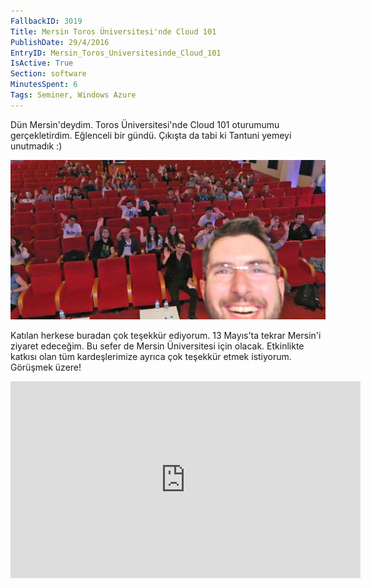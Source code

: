 ```yaml
---
FallbackID: 3019
Title: Mersin Toros Üniversitesi'nde Cloud 101
PublishDate: 29/4/2016
EntryID: Mersin_Toros_Universitesinde_Cloud_101
IsActive: True
Section: software
MinutesSpent: 6
Tags: Seminer, Windows Azure
---
```

Dün Mersin'deydim. Toros Üniversitesi'nde Cloud 101 oturumumu gerçekletirdim. Eğlenceli bir gündü. Çıkışta da tabi ki Tantuni yemeyi unutmadık :) 

![](media/Mersin_Toros_Universitesinde_Cloud_101/mersin-toros-universitesi.jpg)

Katılan herkese buradan çok teşekkür ediyorum. 13 Mayıs'ta tekrar Mersin'i ziyaret edeceğim. Bu sefer de Mersin Üniversitesi için olacak. Etkinlikte katkısı olan tüm kardeşlerimize ayrıca çok teşekkür etmek istiyorum. Görüşmek üzere!

<iframe width="560" height="315" src="https://www.youtube.com/embed/-0at9kiYmc8" frameborder="0" allowfullscreen></iframe>
